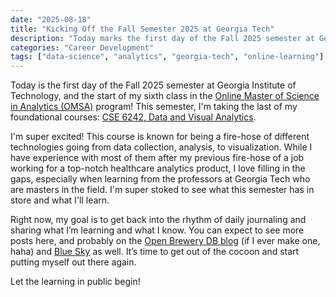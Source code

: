 ```yaml
---
date: "2025-08-18"
title: "Kicking Off the Fall Semester 2025 at Georgia Tech"
description: "Today marks the first day of the Fall 2025 semester at Georgia Institute of Technology, and the start of my sixth class in the Online Master of Science in Analytics (OMSA) program! This semester, I'm taking the last of my foundational courses: CSE 6242, Data and Visual Analytics."
categories: "Career Development"
tags: ["data-science", "analytics", "georgia-tech", "online-learning"]
---
```


Today is the first day of the Fall 2025 semester at Georgia Institute of Technology, and the start of my sixth class in the [Online Master of Science in Analytics (OMSA)](https://pe.gatech.edu/degrees/analytics) program! This semester, I'm taking the last of my foundational courses: [CSE 6242, Data and Visual Analytics](https://poloclub.github.io/cse6242-2025fall-online/).

I'm super excited! This course is known for being a fire-hose of different technologies going from data collection, analysis, to visualization. While I have experience with most of them after my previous fire-hose of a job working for a top-notch healthcare analytics product, I love filling in the gaps, especially when learning from the professors at Georgia Tech who are masters in the field. I'm super stoked to see what this semester has in store and what I'll learn.

Right now, my goal is to get back into the rhythm of daily journaling and sharing what I’m learning and what I know. You can expect to see more posts here, and probably on the [Open Brewery DB blog](https://www.openbrewerydb.org/) (if I ever make one, haha) and [Blue Sky](https://bsky.app/profile/chrisjmears.com) as well. It’s time to get out of the cocoon and start putting myself out there again.

Let the learning in public begin!
